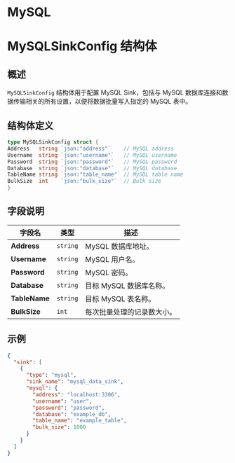 MySQL
====

# MySQLSinkConfig 结构体

## 概述

`MySQLSinkConfig` 结构体用于配置 MySQL Sink，包括与 MySQL 数据库连接和数据传输相关的所有设置，以便将数据批量写入指定的 MySQL 表中。

## 结构体定义

```go
type MySQLSinkConfig struct {
Address   string `json:"address"`    // MySQL address
Username  string `json:"username"`   // MySQL username
Password  string `json:"password"`   // MySQL password
Database  string `json:"database"`   // MySQL database
TableName string `json:"table_name"` // MySQL table name
BulkSize  int    `json:"bulk_size"`  // Bulk size
}
```


## 字段说明

| 字段名           | 类型       | 描述              |
|---------------|----------|-----------------|
| **Address**   | `string` | MySQL 数据库地址。    |
| **Username**  | `string` | MySQL 用户名。      |
| **Password**  | `string` | MySQL 密码。       |
| **Database**  | `string` | 目标 MySQL 数据库名称。 |
| **TableName** | `string` | 目标 MySQL 表名称。   |
| **BulkSize**  | `int`    | 每次批量处理的记录数大小。   |


## 示例
```json
{
  "sink": [
    {
      "type": "mysql",
      "sink_name": "mysql_data_sink",
      "mysql": {
        "address": "localhost:3306",
        "username": "user",
        "password": "password",
        "database": "example_db",
        "table_name": "example_table",
        "bulk_size": 1000
      }
    }
  ]
}
```